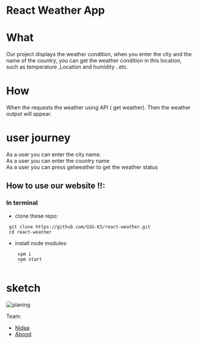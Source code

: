 
# React Weather App

# What

Our project displays the weather condition, when you enter the city and the name of the country, you can get the weather condition in this location, such as temperature ,Location and humidity ..etc.

# How

When the requests the weather using API ( get weather).
Then the weather output will appear.

# user journey

As a user you can enter the city name.<br>
As a user you can enter the country name<br>
As a user you can press getweather to get the weather status<br>

## How to use our website !!:
 

### In terminal

- clone these repo:

```
 git clone https://github.com/GSG-K3/react-weather.git
 cd react-weather
```

- install node modules:
  ```
   npm i
   npm start
   ``
  ```

 
# sketch

![planing](https://user-images.githubusercontent.com/56642598/78006553-d6afbb00-7345-11ea-9e0d-fa0f710098fd.png)

Team:<br>

- [Nidaa](https://github.com/nidaa-awawdeh)
- [Abood](https://github.com/aboodswiti)
